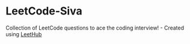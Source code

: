 # LeetCode-Siva
Collection of LeetCode questions to ace the coding interview! - Created using [LeetHub](https://github.com/QasimWani/LeetHub)
